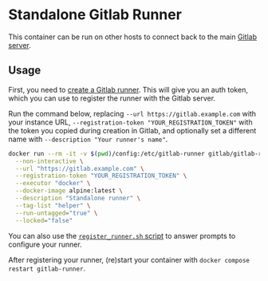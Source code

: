 # Standalone Gitlab Runner

This container can be run on other hosts to connect back to the main [Gitlab server](../compose.yml).

## Usage

First, you need to [create a Gitlab runner](https://docs.gitlab.com/tutorials/create_register_first_runner/#create-and-register-a-project-runner). This will give you an auth token, which you can use to register the runner with the Gitlab server.

Run the command below, replacing `--url https://gitlab.example.com` with your instance URL, `--registration-token "YOUR_REGISTRATION_TOKEN"` with the token you copied during creation in Gitlab, and optionally set a different name with `--description "Your runner's name"`.

```bash
docker run --rm -it -v $(pwd)/config:/etc/gitlab-runner gitlab/gitlab-runner register \
  --non-interactive \
  --url "https://gitlab.example.com" \
  --registration-token "YOUR_REGISTRATION_TOKEN" \
  --executor "docker" \
  --docker-image alpine:latest \
  --description "Standalone runner" \
  --tag-list "helper" \
  --run-untagged="true" \
  --locked="false"

```

You can also use the [`register_runner.sh` script](./scripts/register_runner.sh) to answer prompts to configure your runner.

After registering your runner, (re)start your container with `docker compose restart gitlab-runner`.
